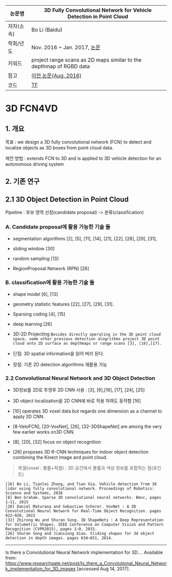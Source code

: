 |논문명|3D Fully Convolutional Network for Vehicle Detection in Point Cloud
|-|-|
|저자(소속)|Bo Li (Baidu)|
|학회/년도|Nov. 2016 ~ Jan. 2017, [논문](https://arxiv.org/abs/1611.08069)|
|키워드|project range scans as 2D maps similar to the depthmap of RGBD data |
|참고|[이전 논문(Aug. 2016)](https://arxiv.org/pdf/1608.07916.pdf)|
|코드|[TF](https://github.com/yukitsuji/3D_CNN_tensorflow)|

# 3D FCN4VD

## 1. 개요 

목표 : we design a 3D fully convolutional network (FCN) to detect and localize objects as 3D boxes from point cloud data. 

제안 방법 : extends FCN to 3D and is applied to 3D vehicle detection for an autonomous driving system

## 2. 기존 연구 

## 2.1 3D Object Detection in Point Cloud

Pipeline : 후보 영역 선정(candidate proposal) -> 분류(classification) 

### A. Candidate proposal에 활용 가능한 기술 들 

- segmentation algorithms  [2], [5], [11], [14], [21], [22], [28], [29], [31],

- sliding window [30]

- random sampling [13]

- RegionProposal Network (RPN) [26]


### B. classification에 활용 가능한 기술 들 

- shape model [6], [13] 

- geometry statistic features [22], [27], [29], [31].

- Sparsing coding [4], [15] 

- deep learning [26] 

- 3D-2D Projecting `Besides directly operating in the 3D point cloud space, some other previous detection alogrithms project 3D point cloud onto 2D surface as depthmaps or range scans [3], [16],[17]. `
 - 단점: 3D spatial information을 읽어 버리 된다. 
 - 장점: 기존 2D detection algorithms 재활용 가능 


### 2.2 Convolutional Neural Network and 3D Object Detection

- 3D정보를 2D로 투영후 2D CNN 사용 : [3], [9],[16], [17], [24], [25]

- 3D object localization을 2D CNN에 바로 작용 하여도 동작함 [16] 

- [10] operates 3D voxel data but regards one dimension as a channel to apply 2D CNN.

- [8-VeloFCN], [20-VoxNet], [26], [32-3DShapeNet] are among the very few earlier works on3D CNN.
 - [8], [20], [32] focus on object recognition 
 - [26] proposes 3D R-CNN techniques for indoor object detection combining the Kinect image and point cloud.

> 복셀(voxel : 볼륨+픽셀) : 3D 공간에서 볼륨과 색상 정보를 포함하는 점(포인트)

```
[16] Bo Li, Tianlei Zhang, and Tian Xia. Vehicle detection from 3d lidar using fully convolutional network. Proceedings of Robotics: Science and Systems, 2016
[8] Ben Graham. Sparse 3D convolutional neural networks. Bmvc, pages 1–11, 2015
[20] Daniel Maturana and Sebastian Scherer. VoxNet : A 3D Convolutional Neural Network for Real-Time Object Recognition. pages 922–928, 2015
[32] Zhirong Wu and Shuran Song. 3D ShapeNets : A Deep Representation for Volumetric Shapes. IEEE Conference on Computer Vision and Pattern Recognition (CVPR2015), pages 1–9, 2015.
[26] Shuran Song and Jianxiong Xiao. Sliding shapes for 3d object detection in depth images. pages 634–651, 2014.

```


---



Is there a Convolutional Neural Network implementation for 3D.... Available from: https://www.researchgate.net/post/Is_there_a_Convolutional_Neural_Network_implementation_for_3D_images [accessed Aug 14, 2017].
